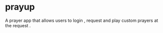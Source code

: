# prayup
A prayer app that allows users to login , request and play custom prayers at the request .

